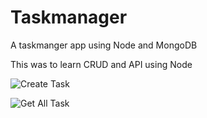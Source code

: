 # Taskmanager

A taskmanger app using Node and MongoDB

This was to learn CRUD and API using Node

![Create Task]('/screenshots/create.png')

![Get All Task]('/screenshots/getAlltask.png')
